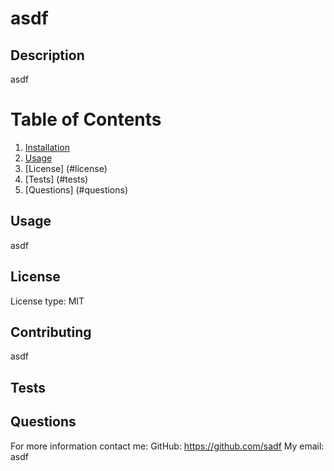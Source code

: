 # asdf

## Description
asdf

# Table of Contents
1. [Installation](#installation)
2. [Usage](#usage)
3. [License] (#license)
4. [Tests] (#tests)
5. [Questions] (#questions)

## Usage
asdf

## License
License type: MIT

## Contributing
asdf

## Tests

## Questions
For more information contact me:
GitHub: https://github.com/sadf
My email: asdf